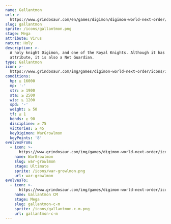 ```yaml
---
name: Gallantmon
url: >-
  https://www.grindosaur.com/en/games/digimon/digimon-world-next-order/digimon/168-gallantmon
slug: gallantmon
sprite: /icons/gallantmon.png
stage: Mega
attribute: Virus
nature: Holy
description: >-
  A holy knight Digimon, and one of the Royal Knights. Although it has the virus
  attribute, it is also a Net Guardian.
type: Gallantmon
icon: >-
  https://www.grindosaur.com/img/games/digimon-world-next-order/icons/168-gallantmon-icon.png
conditions:
  hp: ≥ 16000
  mp: '-'
  str: ≥ 1900
  sta: ≥ 2500
  wis: ≥ 1200
  spd: '-'
  weight: ≥ 50
  tf: ≤ 1
  bonds: ≥ 90
  discipline: ≥ 75
  victories: ≥ 45
  keyDigimon: WarGrowlmon
  keyPoints: '8'
evolvesFrom:
  - icon: >-
      https://www.grindosaur.com/img/games/digimon-world-next-order/icons/121-wargrowlmon-icon-small.png
    name: WarGrowlmon
    slug: war-growlmon
    stage: Ultimate
    sprite: /icons/war-growlmon.png
    url: war-growlmon
evolvesTo:
  - icon: >-
      https://www.grindosaur.com/img/games/digimon-world-next-order/icons/228-gallantmon-cm-icon-small.png
    name: Gallantmon CM
    stage: Mega
    slug: gallantmon-c-m
    sprite: /icons/gallantmon-c-m.png
    url: gallantmon-c-m
---
```


